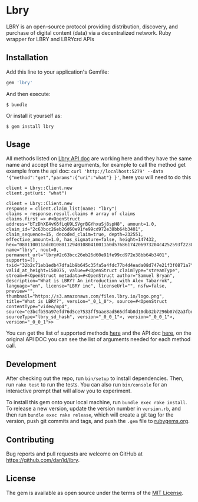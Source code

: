 # Lbry


LBRY is an open-source protocol providing distribution, discovery, and purchase of digital content (data) via a decentralized network.
Ruby wrapper for LBRY and LBRYcrd APIs

## Installation

Add this line to your application's Gemfile:

```ruby
gem 'lbry'
```

And then execute:

    $ bundle

Or install it yourself as:

    $ gem install lbry

## Usage

All methods listed on [Lbry API doc](https://lbryio.github.io/lbry) are working here and they have the same name and accept the same arguments, for example to call the method get example from the api doc: `curl 'http://localhost:5279' --data '{"method":"get","params":{"uri":"what"} }'`, here you will need to do this
```
client = Lbry::Client.new
client.get(uri: "what")
```

```
client = Lbry::Client.new
response = client.claim_list(name: "lbry")
claims = response.result.claims # array of claims
claims.first => #<OpenStruct address="bTzDhXE4vK6fLqU9LSVgrBGYhxuSj8spH8", amount=1.0, claim_id="2c63bcc26eb26d60e91fe99cd972e38bb64b3401", claim_sequence=15, decoded_claim=true, depth=232551, effective_amount=1.0, has_signature=false, height=147432, hex="080110011adc010801129401080410011a0d57686174206973204c4252593f223057686174206973204c4252593f20416e20696e74726f64756374696f6e207769746820416c6578205461626172726f6b2a0c53616d75656c20427279616e32084c42525920696e6338004a2f68747470733a2f2f73332e616d617a6f6e6177732e636f6d2f66696c65732e6c6272792e696f2f6c6f676f2e706e6752005a001a41080110011a30e3bcfb59a97efd76d5ce7533ff9aae8ad565df4b8d10db32b7296b07d2a3fbd41ba99c439cc972b567323fc97132041d2209766964656f2f6d7034", name="lbry", nout=0, permanent_url="lbry#2c63bcc26eb26d60e91fe99cd972e38bb64b3401", supports=[], txid="32b2c71eb1edb47dfa1b9b645c35fa5a4fdc77b4d4eada08d747e21f3f0871a7", valid_at_height=150075, value=#<OpenStruct claimType="streamType", stream=#<OpenStruct metadata=#<OpenStruct author="Samuel Bryan", description="What is LBRY? An introduction with Alex Tabarrok", language="en", license="LBRY inc", licenseUrl="", nsfw=false, preview="", thumbnail="https://s3.amazonaws.com/files.lbry.io/logo.png", title="What is LBRY?", version="_0_1_0">, source=#<OpenStruct contentType="video/mp4", source="e3bcfb59a97efd76d5ce7533ff9aae8ad565df4b8d10db32b7296b07d2a3fbd41ba99c439cc972b567323fc97132041d", sourceType="lbry_sd_hash", version="_0_0_1">, version="_0_0_1">, version="_0_0_1">> 
```

You can get the list of supported methods [here](https://github.com/dan1d/lbry-api-ruby/blob/master/lib/lbry/client.rb#L6) and the API doc [here](https://lbryio.github.io/lbry), on the original API DOC you can see the list of arguments needed for each method call.


## Development

After checking out the repo, run `bin/setup` to install dependencies. Then, run `rake test` to run the tests. You can also run `bin/console` for an interactive prompt that will allow you to experiment.

To install this gem onto your local machine, run `bundle exec rake install`. To release a new version, update the version number in `version.rb`, and then run `bundle exec rake release`, which will create a git tag for the version, push git commits and tags, and push the `.gem` file to [rubygems.org](https://rubygems.org).

## Contributing

Bug reports and pull requests are welcome on GitHub at https://github.com/dan1d/lbry.


## License

The gem is available as open source under the terms of the [MIT License](http://opensource.org/licenses/MIT).
